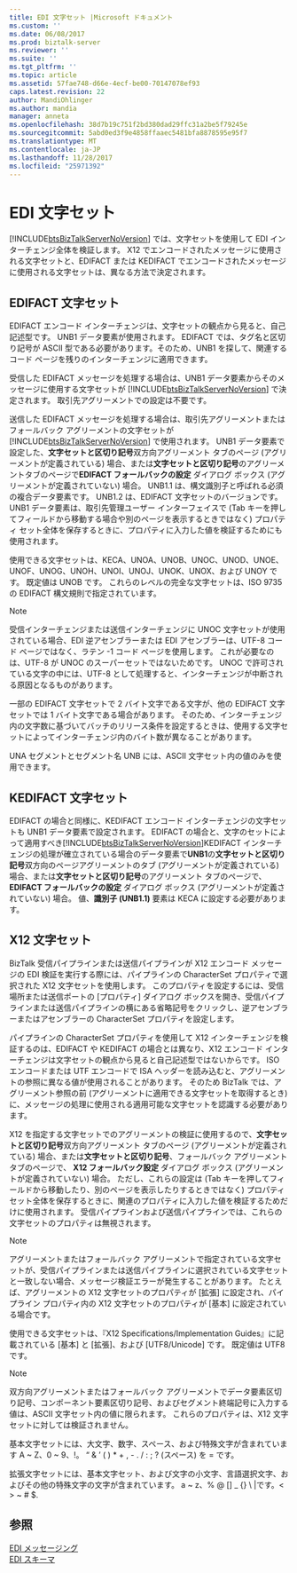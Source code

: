 ```yaml
---
title: EDI 文字セット |Microsoft ドキュメント
ms.custom: ''
ms.date: 06/08/2017
ms.prod: biztalk-server
ms.reviewer: ''
ms.suite: ''
ms.tgt_pltfrm: ''
ms.topic: article
ms.assetid: 57fae748-d66e-4ecf-be00-70147078ef93
caps.latest.revision: 22
author: MandiOhlinger
ms.author: mandia
manager: anneta
ms.openlocfilehash: 38d7b19c751f2bd380dad29ffc31a2be5f79245e
ms.sourcegitcommit: 5abd0ed3f9e4858ffaaec5481bfa8878595e95f7
ms.translationtype: MT
ms.contentlocale: ja-JP
ms.lasthandoff: 11/28/2017
ms.locfileid: "25971392"
---
```

# <a name="edi-character-sets"></a>EDI 文字セット
[!INCLUDE[btsBizTalkServerNoVersion](../includes/btsbiztalkservernoversion-md.md)] では、文字セットを使用して EDI インターチェンジ全体を検証します。 X12 でエンコードされたメッセージに使用される文字セットと、EDIFACT または KEDIFACT でエンコードされたメッセージに使用される文字セットは、異なる方法で決定されます。  
  
## <a name="edifact-character-set"></a>EDIFACT 文字セット  
 EDIFACT エンコード インターチェンジは、文字セットの観点から見ると、自己記述型です。 UNB1 データ要素が使用されます。 EDIFACT では、タグ名と区切り記号が ASCII 型である必要があります。そのため、UNB1 を探して、関連するコード ページを残りのインターチェンジに適用できます。  
  
 受信した EDIFACT メッセージを処理する場合は、UNB1 データ要素からそのメッセージに使用する文字セットが [!INCLUDE[btsBizTalkServerNoVersion](../includes/btsbiztalkservernoversion-md.md)] で決定されます。 取引先アグリーメントでの設定は不要です。  
  
 送信した EDIFACT メッセージを処理する場合は、取引先アグリーメントまたはフォールバック アグリーメントの文字セットが [!INCLUDE[btsBizTalkServerNoVersion](../includes/btsbiztalkservernoversion-md.md)] で使用されます。 UNB1 データ要素で設定した、**文字セットと区切り記号**双方向アグリーメント タブのページ (アグリーメントが定義されている) 場合、または**文字セットと区切り記号**のアグリーメントタブのページで**EDIFACT フォールバックの設定** ダイアログ ボックス (アグリーメントが定義されていない) 場合。 UNB1.1 は、構文識別子と呼ばれる必須の複合データ要素です。 UNB1.2 は、EDIFACT 文字セットのバージョンです。 UNB1 データ要素は、取引先管理ユーザー インターフェイスで (Tab キーを押してフィールドから移動する場合や別のページを表示するときではなく) プロパティ セット全体を保存するときに、プロパティに入力した値を検証するためにも使用されます。  
  
 使用できる文字セットは、KECA、UNOA、UNOB、UNOC、UNOD、UNOE、UNOF、UNOG、UNOH、UNOI、UNOJ、UNOK、UNOX、および UNOY です。 既定値は UNOB です。 これらのレベルの完全な文字セットは、ISO 9735 の EDIFACT 構文規則で指定されています。  
  
> [!NOTE]
>  受信インターチェンジまたは送信インターチェンジに UNOC 文字セットが使用されている場合、EDI 逆アセンブラーまたは EDI アセンブラーは、UTF-8 コード ページではなく、ラテン -1 コード ページを使用します。 これが必要なのは、UTF-8 が UNOC のスーパーセットではないためです。 UNOC で許可されている文字の中には、UTF-8 として処理すると、インターチェンジが中断される原因となるものがあります。  
  
 一部の EDIFACT 文字セットで 2 バイト文字である文字が、他の EDIFACT 文字セットでは 1 バイト文字である場合があります。 そのため、インターチェンジ内の文字数に基づいてバッチのリリース条件を設定するときは、使用する文字セットによってインターチェンジ内のバイト数が異なることがあります。  
  
 UNA セグメントとセグメント名 UNB には、ASCII 文字セット内の値のみを使用できます。  
  
## <a name="kedifact-character-set"></a>KEDIFACT 文字セット  
 EDIFACT の場合と同様に、KEDIFACT エンコード インターチェンジの文字セットも UNB1 データ要素で設定されます。 EDIFACT の場合と、文字のセットによって適用すべき[!INCLUDE[btsBizTalkServerNoVersion](../includes/btsbiztalkservernoversion-md.md)]KEDIFACT インターチェンジの処理が確立されている場合のデータ要素で**UNB1**の**文字セットと区切り記号**双方向のページアグリーメントのタブ (アグリーメントが定義されている) 場合、または**文字セットと区切り記号**のアグリーメント タブのページで、 **EDIFACT フォールバックの設定** ダイアログ ボックス (アグリーメントが定義されていない) 場合。 値、**識別子 (UNB1.1)** 要素は KECA に設定する必要があります。  
  
## <a name="x12-character-set"></a>X12 文字セット  
 BizTalk 受信パイプラインまたは送信パイプラインが X12 エンコード メッセージの EDI 検証を実行する際には、パイプラインの CharacterSet プロパティで選択された X12 文字セットを使用します。 このプロパティを設定するには、受信場所または送信ポートの [プロパティ] ダイアログ ボックスを開き、受信パイプラインまたは送信パイプラインの横にある省略記号をクリックし、逆アセンブラーまたはアセンブラーの CharacterSet プロパティを設定します。  
  
 パイプラインの CharacterSet プロパティを使用して X12 インターチェンジを検証するのは、EDIFACT や KEDIFACT の場合とは異なり、X12 エンコード インターチェンジは文字セットの観点から見ると自己記述型ではないからです。 ISO エンコードまたは UTF エンコードで ISA ヘッダーを読み込むと、アグリーメントの参照に異なる値が使用されることがあります。 そのため BizTalk では、アグリーメント参照の前 (アグリーメントに適用できる文字セットを取得するとき) に、メッセージの処理に使用される適用可能な文字セットを認識する必要があります。  
  
 X12 を指定する文字セットでのアグリーメントの検証に使用するので、**文字セットと区切り記号**双方向アグリーメント タブのページ (アグリーメントが定義されている) 場合、または**文字セットと区切り記号**、フォールバック アグリーメント タブのページで、 **X12 フォールバック設定** ダイアログ ボックス (アグリーメントが定義されていない) 場合。 ただし、これらの設定は (Tab キーを押してフィールドから移動したり、別のページを表示したりするときではなく) プロパティ セット全体を保存するときに、関連のプロパティに入力した値を検証するためだけに使用されます。 受信パイプラインおよび送信パイプラインでは、これらの文字セットのプロパティは無視されます。  
  
> [!NOTE]
>  アグリーメントまたはフォールバック アグリーメントで指定されている文字セットが、受信パイプラインまたは送信パイプラインに選択されている文字セットと一致しない場合、メッセージ検証エラーが発生することがあります。 たとえば、アグリーメントの X12 文字セットのプロパティが [拡張] に設定され、パイプライン プロパティ内の X12 文字セットのプロパティが [基本] に設定されている場合です。  
  
 使用できる文字セットは、『X12 Specifications/Implementation Guides』に記載されている [基本] と [拡張]、および [UTF8/Unicode] です。 既定値は UTF8 です。  
  
> [!NOTE]
>  双方向アグリーメントまたはフォールバック アグリーメントでデータ要素区切り記号、コンポーネント要素区切り記号、およびセグメント終端記号に入力する値は、ASCII 文字セット内の値に限られます。 これらのプロパティは、X12 文字セットに対しては検証されません。  
  
 基本文字セットには、大文字、数字、スペース、および特殊文字が含まれています A ~ Z、0 ~ 9、!。 “ & ’ ( ) * + , - . / : ; ? (スペース) を = です。  
  
 拡張文字セットには、基本文字セット、および文字の小文字、言語選択文字、およびその他の特殊文字の文字が含まれています。 a ~ z、% @ [] _ {} \ &#124;です。\< \> ~ # $.  
  
## <a name="see-also"></a>参照  
 [EDI メッセージング](../core/edi-messaging.md)   
 [EDI スキーマ](../core/edi-schemas.md)
